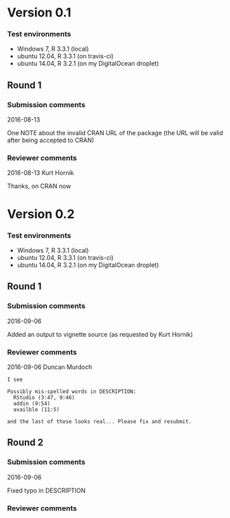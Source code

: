 # Version 0.1

### Test environments

* Windows 7, R 3.3.1 (local)
* ubuntu 12.04, R 3.3.1 (on travis-ci)
* ubuntu 14.04, R 3.2.1 (on my DigitalOcean droplet)

## Round 1

### Submission comments

2016-08-13

One NOTE about the invalid CRAN URL of the package (the URL will be valid after being accepted to CRAN)

### Reviewer comments

2016-08-13 Kurt Hornik

Thanks, on CRAN now

# Version 0.2

### Test environments

* Windows 7, R 3.3.1 (local)
* ubuntu 12.04, R 3.3.1 (on travis-ci)
* ubuntu 14.04, R 3.2.1 (on my DigitalOcean droplet)

## Round 1

### Submission comments

2016-09-06

Added an output to vignette source (as requested by Kurt Hornik)

### Reviewer comments

2016-09-06 Duncan Murdoch

```
I see

Possibly mis-spelled words in DESCRIPTION:
  RStudio (3:47, 9:46)
  addin (9:54)
  availble (11:5)

and the last of those looks real... Please fix and resubmit.
```

## Round 2

### Submission comments

2016-09-06

Fixed typo in DESCRIPTION

### Reviewer comments
